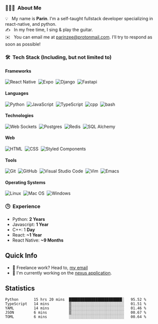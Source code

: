 ### 👨🏻‍💻 &nbsp;About Me
💡 &nbsp; My name is **Parin**. I'm a self-taught fullstack developer specializing in react-native, and python.\
✍️ &nbsp; In my free time, I sing & play the guitar.\
✉️ &nbsp; You can email me at parinzee@protonmail.com. I'll try to respond as soon as possible!
  
### 🛠 &nbsp;Tech Stack (Including, but not limited to)
#### Frameworks
![React Native](https://img.shields.io/badge/-React%20%2F%20React%20Native-05122A?style=flat&logo=react)&nbsp;
![Expo](https://img.shields.io/badge/-Expo-05122A?style=flat&logo=expo)&nbsp;
![Django](https://img.shields.io/badge/-Django-05122A?style=flat&logo=django)&nbsp;
![Fastapi](https://img.shields.io/badge/-FastAPI-05122A?style=flat&logo=fastapi)&nbsp;

#### Languages
![Python](https://img.shields.io/badge/-Python-05122A?style=flat&logo=python)&nbsp;
![JavaScript](https://img.shields.io/badge/-JavaScript-05122A?style=flat&logo=javascript)&nbsp;
![TypeScript](https://img.shields.io/badge/-Typescript-05122A?style=flat&logo=typescript)&nbsp;
![cpp](https://img.shields.io/badge/-C++-05122A?style=flat&logo=cplusplus)&nbsp;
![bash](https://img.shields.io/badge/-Bash-05122A?style=flat&logo=gnubash)&nbsp;

#### Technologies
![Web Sockets](https://img.shields.io/badge/-Web%20Sockets-05122A?style=flat&logo=webrtc)&nbsp;
![Postgres](https://img.shields.io/badge/-Postgres%20SQL-05122A?style=flat&logo=postgresql)&nbsp;
![Redis](https://img.shields.io/badge/-Redis-05122A?style=flat&logo=redis)&nbsp;
![SQL Alchemy](https://img.shields.io/badge/-SQL%20Alchemy-05122A?style=flat&logo=flask)&nbsp;

#### Web
![HTML](https://img.shields.io/badge/-HTML-05122A?style=flat&logo=HTML5)&nbsp;
![CSS](https://img.shields.io/badge/-CSS-05122A?style=flat&logo=CSS3&logoColor=1572B6)&nbsp;
![Styled Components](https://img.shields.io/badge/-Styled%20Components-05122A?style=flat&logo=styledcomponents)&nbsp;

#### Tools
![Git](https://img.shields.io/badge/-Git-05122A?style=flat&logo=git)&nbsp;
![GitHub](https://img.shields.io/badge/-GitHub-05122A?style=flat&logo=github)&nbsp;
![Visual Studio Code](https://img.shields.io/badge/-Visual%20Studio%20Code-05122A?style=flat&logo=visual-studio-code&logoColor=007ACC)&nbsp;
![Vim](https://img.shields.io/badge/-Vim-05122A?style=flat&logo=vim)&nbsp;
![Emacs](https://img.shields.io/badge/-Emacs-05122A?style=flat&logo=gnuemacs)&nbsp;

#### Operating Systems
![Linux](https://img.shields.io/badge/-Linux-05122A?style=flat&logo=linux)&nbsp;
![Mac OS](https://img.shields.io/badge/-Mac%20OS-05122A?style=flat&logo=apple)&nbsp;
![Windows](https://img.shields.io/badge/-Windows-05122A?style=flat&logo=windows)&nbsp;

### 🕒 &nbsp;Experience
- Python: **2 Years**
- Javascript: **1 Year**
- C++: 1 **Day**
- React: **~1 Year**
- React Native: **~9 Months**

## Quick Info
- 💬 Freelance work? Head to, [my email](mailto:parinzee@protonmail.com)
- 💼 I'm currently working on the [nexus application](https://github.com/Parinz/nexus-app).

## Statistics
<!--START_SECTION:waka-->
```text
Python       15 hrs 20 mins  ████████████████████████░   95.52 % 
TypeScript   14 mins         ▒░░░░░░░░░░░░░░░░░░░░░░░░   01.51 % 
YAML         14 mins         ▒░░░░░░░░░░░░░░░░░░░░░░░░   01.46 % 
JSON         6 mins          ▒░░░░░░░░░░░░░░░░░░░░░░░░   00.67 % 
TOML         6 mins          ░░░░░░░░░░░░░░░░░░░░░░░░░   00.64 % 
```
<!--END_SECTION:waka-->
